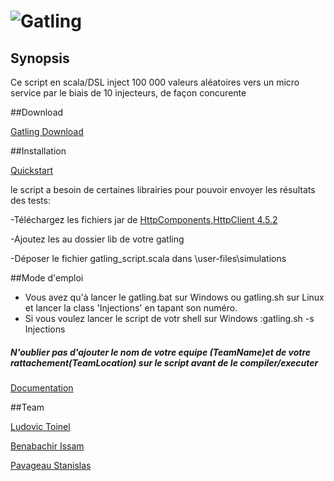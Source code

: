 # ![Gatling](http://gatling.io/images/gatling-logo.png)

## Synopsis

Ce script en scala/DSL inject 100 000 valeurs aléatoires vers un micro service par le biais de 10 injecteurs, de façon concurente  

##Download

[Gatling Download](http://gatling.io/#/download)

##Installation

[Quickstart](http://gatling.io/docs/2.0.0-RC2/quickstart.html)

le script a besoin de certaines librairies pour pouvoir envoyer les résultats des tests:

-Téléchargez les fichiers jar de [HttpComponents,HttpClient 4.5.2](https://hc.apache.org/downloads.cgi)

-Ajoutez les au dossier lib de votre gatling

-Déposer le fichier gatling_script.scala dans \user-files\simulations

##Mode d'emploi

- Vous avez qu'à lancer le gatling.bat sur Windows ou gatling.sh sur Linux et lancer la class 'Injections' en tapant son numéro.
- Si vous voulez lancer le script de votr shell sur Windows :gatling.sh -s Injections 


##### N'oublier pas d'ajouter le nom de votre equipe (TeamName)et de votre rattachement(TeamLocation) sur le script avant de le compiler/executer

[Documentation](http://gatling.io/docs/2.0.0-RC2/index.html)

##Team

[Ludovic Toinel](https://github.com/ltoinel)

[Benabachir Issam](https://github.com/IsBena)

[Pavageau Stanislas](https://github.com/StanislasCapgemini )



